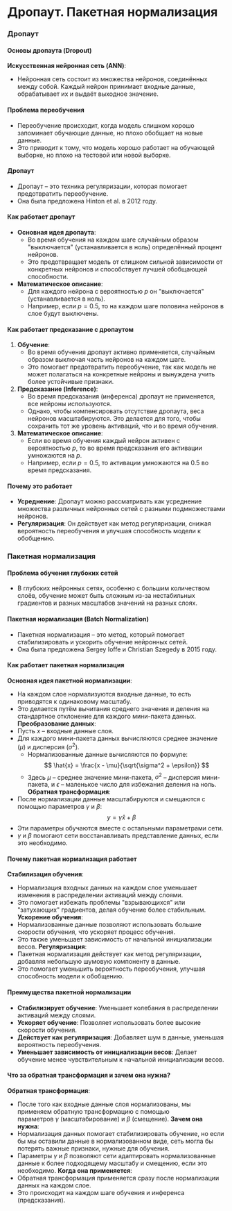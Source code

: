 # Дропаут. Пакетная нормализация

### Дропаут

#### Основы дропаута (Dropout)

**Искусственная нейронная сеть (ANN)**:
- Нейронная сеть состоит из множества нейронов, соединённых между собой. Каждый нейрон принимает входные данные, обрабатывает их и выдаёт выходное значение.

#### Проблема переобучения
 
- Переобучение происходит, когда модель слишком хорошо запоминает обучающие данные, но плохо обобщает на новые данные.
- Это приводит к тому, что модель хорошо работает на обучающей выборке, но плохо на тестовой или новой выборке.

#### Дропаут

- Дропаут – это техника регуляризации, которая помогает предотвратить переобучение.
- Она была предложена Hinton et al. в 2012 году.

#### Как работает дропаут

- **Основная идея дропаута**:
    - Во время обучения на каждом шаге случайным образом "выключается" (устанавливается в ноль) определённый процент нейронов.
    - Это предотвращает модель от слишком сильной зависимости от конкретных нейронов и способствует лучшей обобщающей способности.
- **Математическое описание**:
    - Для каждого нейрона с вероятностью $p$ он "выключается" (устанавливается в ноль).
    - Например, если $p=0.5$, то на каждом шаге половина нейронов в слое будут выключены.

#### Как работает предсказание с дропаутом

1. **Обучение**:
    - Во время обучения дропаут активно применяется, случайным образом выключая часть нейронов на каждом шаге.
    - Это помогает предотвратить переобучение, так как модель не может полагаться на конкретные нейроны и вынуждена учить более устойчивые признаки.
2. **Предсказание (Inference)**:
    - Во время предсказания (инференса) дропаут не применяется, все нейроны используются.
    - Однако, чтобы компенсировать отсутствие дропаута, веса нейронов масштабируются. Это делается для того, чтобы сохранить тот же уровень активаций, что и во время обучения.
3. **Математическое описание**:
    - Если во время обучения каждый нейрон активен с вероятностью $p$, то во время предсказания его активации умножаются на $p$.
    - Например, если $p=0.5$, то активации умножаются на $0.5$ во время предсказания.

#### Почему это работает

- **Усреднение**: Дропаут можно рассматривать как усреднение множества различных нейронных сетей с разными подмножествами нейронов.
- **Регуляризация**: Он действует как метод регуляризации, снижая вероятность переобучения и улучшая способность модели к обобщению.

### Пакетная нормализация

#### Проблема обучения глубоких сетей

- В глубоких нейронных сетях, особенно с большим количеством слоёв, обучение может быть сложным из-за нестабильных градиентов и разных масштабов значений на разных слоях.

#### Пакетная нормализация (Batch Normalization)

- Пакетная нормализация – это метод, который помогает стабилизировать и ускорить обучение нейронных сетей.
- Она была предложена Sergey Ioffe и Christian Szegedy в 2015 году.

#### Как работает пакетная нормализация

**Основная идея пакетной нормализации**:    
- На каждом слое нормализуются входные данные, то есть приводятся к одинаковому масштабу.
- Это делается путём вычитания среднего значения и деления на стандартное отклонение для каждого мини-пакета данных.
**Преобразование данных**:    
- Пусть $x$ – входные данные слоя.
- Для каждого мини-пакета данных вычисляются среднее значение ($\mu$) и дисперсия ($\sigma^2$).
    - Нормализованные данные вычисляются по формуле:
    $$
    \hat{x} = \frac{x - \mu}{\sqrt{\sigma^2 + \epsilon}}
    $$
    - Здесь $\mu$ – среднее значение мини-пакета, $\sigma^2$ – дисперсия мини-пакета, и $\epsilon$ – маленькое число для избежания деления на ноль.
**Обратная трансформация**:
- После нормализации данные масштабируются и смещаются с помощью параметров $\gamma$ и $\beta$:
$$
y = \gamma\hat{x} + \beta
$$
- Эти параметры обучаются вместе с остальными параметрами сети.
- $\gamma$ и $\beta$ помогают сети восстанавливать представление данных, если это необходимо.

#### Почему пакетная нормализация работает

**Стабилизация обучения**:    
- Нормализация входных данных на каждом слое уменьшает изменения в распределении активаций между слоями.
- Это помогает избежать проблемы "взрывающихся" или "затухающих" градиентов, делая обучение более стабильным.
**Ускорение обучения**:
- Нормализованные данные позволяют использовать большие скорости обучения, что ускоряет процесс обучения.
- Это также уменьшает зависимость от начальной инициализации весов.
**Регуляризация**:    
- Пакетная нормализация действует как метод регуляризации, добавляя небольшую шумовую компоненту в данные.
- Это помогает уменьшить вероятность переобучения, улучшая способность модели к обобщению.

#### Преимущества пакетной нормализации

- **Стабилизирует обучение**: Уменьшает колебания в распределении активаций между слоями.
- **Ускоряет обучение**: Позволяет использовать более высокие скорости обучения.
- **Действует как регуляризация**: Добавляет шум в данные, уменьшая вероятность переобучения.
- **Уменьшает зависимость от инициализации весов**: Делает обучение менее чувствительным к начальной инициализации весов.

#### Что за обратная трансформация и зачем она нужна?

**Обратная трансформация**:    
- После того как входные данные слоя нормализованы, мы применяем обратную трансформацию с помощью параметров $\gamma$ (масштабирование) и $\beta$ (смещение).
**Зачем она нужна**:
- Нормализация данных помогает стабилизировать обучение, но если бы мы оставили данные в нормализованном виде, сеть могла бы потерять важные признаки, нужные для обучения.
- Параметры $\gamma$ и $\beta$ позволяют сети адаптировать нормализованные данные к более подходящему масштабу и смещению, если это необходимо.
**Когда она применяется**:    
- Обратная трансформация применяется сразу после нормализации данных на каждом слое.
- Это происходит на каждом шаге обучения и инференса (предсказания).
